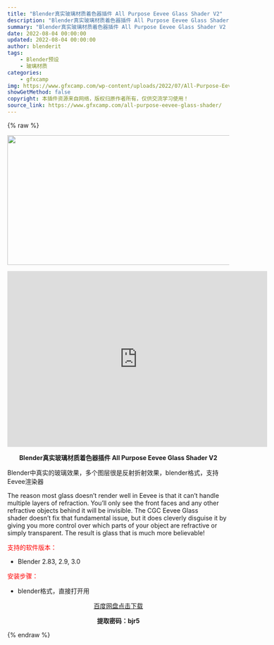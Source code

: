 ```yaml
---
title: "Blender真实玻璃材质着色器插件 All Purpose Eevee Glass Shader V2"
description: "Blender真实玻璃材质着色器插件 All Purpose Eevee Glass Shader V2 Blender中真实的玻璃效果，多个图层很是反射折射效果，blender格式，支持Eevee渲..."
summary: "Blender真实玻璃材质着色器插件 All Purpose Eevee Glass Shader V2 Blender中真实的玻璃效果，多个图层很是反射折射效果，blender格式，支持Eevee渲..."
date: 2022-08-04 00:00:00
updated: 2022-08-04 00:00:00
author: blenderit
tags: 
    - Blender预设
    - 玻璃材质
categories:
    - gfxcamp
img: https://www.gfxcamp.com/wp-content/uploads/2022/07/All-Purpose-Eevee-Glass-Shader.jpg
showGetMethod: false
copyright: 本插件资源来自网络，版权归原作者所有，仅供交流学习使用！
source_link: https://www.gfxcamp.com/all-purpose-eevee-glass-shader/
---
```


{% raw %}
<div><p><img decoding="async" class="aligncenter size-full wp-image-104892" src="https://www.gfxcamp.com/wp-content/uploads/2022/07/All-Purpose-Eevee-Glass-Shader.jpg" data-src="https://www.gfxcamp.com/wp-content/uploads/2022/07/All-Purpose-Eevee-Glass-Shader.jpg" alt="" width="590" height="295" data-srcset="https://www.gfxcamp.com/wp-content/uploads/2022/07/All-Purpose-Eevee-Glass-Shader.jpg 590w, https://www.gfxcamp.com/wp-content/uploads/2022/07/All-Purpose-Eevee-Glass-Shader-150x75.jpg 150w" data-sizes="(max-width: 590px) 100vw, 590px"></p><p style="text-align: center;"><iframe loading="lazy" src="https://player.youku.com/embed/XNTg4NDEyNDc2NA==" width="590" height="400" frameborder="0" allowfullscreen="allowfullscreen" data-mce-fragment="1"></iframe></p><p style="text-align: center;"><strong>Blender真实玻璃材质着色器插件 All Purpose Eevee Glass Shader V2</strong></p><div>
<p>Blender中真实的玻璃效果，多个图层很是反射折射效果，blender格式，支持Eevee渲染器</p>
<p>The reason most glass doesn’t render well in Eevee is that it can’t handle multiple layers of refraction. You’ll only see the front faces and any other refractive objects behind it will be invisible. The CGC Eevee Glass shader doesn’t fix that fundamental issue, but it does cleverly disguise it by giving you more control over which parts of your object are refractive or simply transparent. The result is glass that is much more believable!</p>
<p><span style="color: #ff0000;">支持的软件版本：</span></p>
<ul>
<li>Blender 2.83, 2.9, 3.0</li>
</ul>
<p><span style="color: #ff0000;">安装步骤：</span></p>
<ul>
<li>blender格式，直接打开用</li>
</ul>
<p style="text-align: center;"><a class="maxbutton-3 maxbutton maxbutton-baidu" target="_blank" rel="noopener" href="https://pan.baidu.com/s/1lPueq3U3sK8sYKGJVBdbXA?pwd=bjr5"><span class="mb-text">百度网盘点击下载</span></a></p>
<p style="text-align: center;"><strong>提取密码：bjr5</strong></p>
</div></div>
<div style="display: none">gfxcamp</div>
{% endraw %}